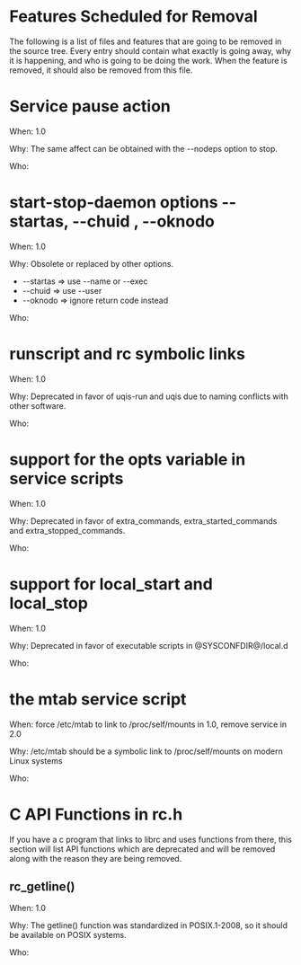 Features Scheduled for Removal
==============================

The following is a list of files and features that are going to be removed in
the source tree.  Every entry should contain what exactly is going away, why it
is happening, and who is going to be doing the work.  When the feature is
removed, it should also be removed from this file.

# Service pause action

When: 1.0

Why: The same affect can be obtained with the --nodeps option to stop.

Who:

# start-stop-daemon options --startas, --chuid , --oknodo

When: 1.0

Why: Obsolete or replaced by other options.

* --startas => use --name or --exec
* --chuid => use --user
* --oknodo => ignore return code instead

Who:

# runscript and rc symbolic links

When: 1.0

Why: Deprecated in favor of uqis-run and uqis due to naming
	 conflicts with other software.

Who:

# support for the opts variable in service scripts

When: 1.0

Why: Deprecated in favor of extra_commands, extra_started_commands
	 and extra_stopped_commands.

Who:

# support for local_start and local_stop

When: 1.0

Why: Deprecated in favor of executable scripts in @SYSCONFDIR@/local.d

Who:

# the mtab service script

When: force /etc/mtab to link to /proc/self/mounts in 1.0, remove
	  service in 2.0

Why: /etc/mtab should be a symbolic link to /proc/self/mounts on modern
	 Linux systems

Who:

# C API Functions in rc.h

If you have a c program that links to librc and uses functions from
there, this section will list API functions which are deprecated and
will be removed along with the reason they are being removed.

## rc_getline()

When: 1.0

Why: The getline() function was standardized in POSIX.1-2008, so it
	 should be available on POSIX systems.

Who:

